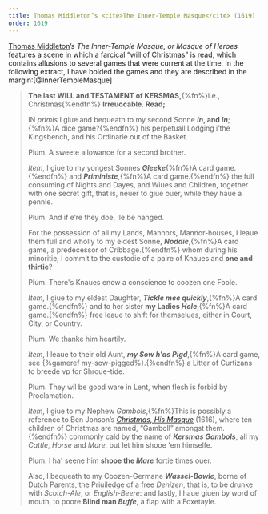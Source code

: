 ```yaml
---
title: Thomas Middleton’s <cite>The Inner-Temple Masque</cite> (1619)
order: 1619
---
```


<!--
With explanations:
https://archive.org/details/cu31924013133453/page/n217/mode/2up?q=%22sow+has+pigged%22
-->

[Thomas Middleton](https://en.wikipedia.org/wiki/Thomas_Middleton)’s <cite>The
Inner-Temple Masque, or Masque of Heroes</cite> features a scene in which a
farcical “will of Christmas” is read, which contains allusions to several games
that were current at the time. In the following extract, I have bolded the games
and they are described in the margin:[@InnerTempleMasque]

> **The last WILL and TESTAMENT of KERSMAS,**{%fn%}i.e., Christmas{%endfn%} **Irreuocable. Read;**
>
> IN *primis* I giue and bequeath to my second Sonne
> ***In*, and *In***;{%fn%}A dice game?{%endfn%} his perpetuall Lodging i’the Kingsbench,
> and his Ordinarie out of the Basket.
>
> Plum.
> A sweete allowance for a second brother.
>
> *Item*, I giue to my yongest Sonnes ***Gleeke***{%fn%}A card game.{%endfn%}
> and ***Priministe***,{%fn%}A card game.{%endfn%} the full consuming of Nights
> and Dayes, and Wiues and Children, together with one secret gift, that is,
> neuer to giue ouer, while they haue a pennie.
>
> Plum.
> And if e’re they doe, Ile be hanged.
>
> For the possession of all my Lands, Mannors, Mannor-houses, I leaue them full
> and wholly to my eldest Sonne, ***Noddie***,{%fn%}A card game, a predecessor
> of Cribbage.{%endfn%} whom during his minoritie, I commit to the custodie of a
> paire of Knaues and **one and thirtie**?
>
> Plum.
> There's Knaues enow a conscience to coozen
> one Foole.
>
> *Item*, I giue to my eldest Daughter, ***Tickle mee quickly***,{%fn%}A card
> game.{%endfn%} and to her sister **my Ladies *Hole***,{%fn%}A card
> game.{%endfn%} free leaue to shift for themselues, either in Court, City, or
> Country.
> 
> Plum.
> We thanke him heartily.
>
> *Item*, I leaue to their old Aunt, ***my Sow h'as Pigd***,{%fn%}A card game,
> see {%gameref my-sow-pigged%}.{%endfn%} a Litter of Curtizans to breede vp for
> Shroue-tide.
>
> Plum.
> They wil be good ware in Lent, when flesh
> is forbid by Proclamation.
> 
> *Item*, I giue to my Nephew *Gambols*,{%fn%}This is possibly a reference to Ben
> Jonson’s [<cite>Christmas, His
> Masque</cite>](https://www.hymnsandcarolsofchristmas.com/Poetry/christmas_his_masque.htm)
> (1616), where ten children of Christmas are named, “Gamboll” amongst
> them.{%endfn%} commonly cald by the name of ***Kersmas Gambols***, all my
> *Cattle*, *Horse* and *Mare*, but let him shooe 'em himselfe.
>
> Plum.
> I ha' seene him **shooe the *Mare*** fortie times ouer.
>
> Also, I bequeath to my Coozen-Germane ***Wassel-Bowle***,
> borne of Dutch Parents, the Priuiledge of a
> free *Denizen*, that is, to be drunke with *Scotch-Ale*, or
> *English-Beere*: and lastly, I haue giuen by word of
> mouth, to poore **Blind man *Buffe***, a flap with a Foxetayle.
